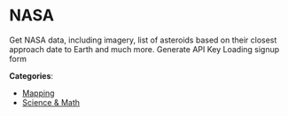 # NASA


Get NASA data, including imagery, list of asteroids based on their closest approach date to Earth and much more. Generate API Key Loading signup form



**Categories**:
- [Mapping](https://github.com/apis-list/apis-list#mapping)
- [Science & Math](https://github.com/apis-list/apis-list#science-and-math)





